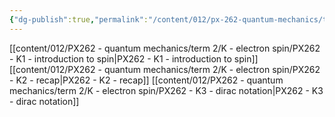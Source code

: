 ```yaml
---
{"dg-publish":true,"permalink":"/content/012/px-262-quantum-mechanics/term-2/k-electron-spin/k-basic-principles-revisited/","noteIcon":"1","created":"2025-02-24T11:28:38.232+00:00","updated":"2025-02-27T10:32:30.186+00:00"}
---
```


[[content/012/PX262 - quantum mechanics/term 2/K - electron spin/PX262 - K1 - introduction to spin\|PX262 - K1 - introduction to spin]]
[[content/012/PX262 - quantum mechanics/term 2/K - electron spin/PX262 - K2 - recap\|PX262 - K2 - recap]]
[[content/012/PX262 - quantum mechanics/term 2/K - electron spin/PX262 - K3 - dirac notation\|PX262 - K3 - dirac notation]]

